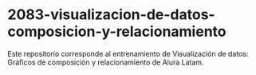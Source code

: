 # 2083-visualizacion-de-datos-composicion-y-relacionamiento
Este repositorio corresponde al entrenamiento de Visualización de datos: Gráficos de composición y relacionamiento de Alura Latam.
